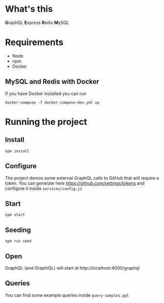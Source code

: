 # What's this

**G**raphQL
**E**xpress
**R**edis
**M**ySQL

# Requirements

- Node
- npm
- Docker

## MySQL and Redis with Docker
If you have Docker installed you can run
```
docker-compose -f docker-compose-dev.yml up
```

# Running the project

## Install
```
npm install
```

## Configure
The project demos some external GraphQL calls to GitHub that will require a token. 
You can generate here
https://github.com/settings/tokens
and configure it inside
`services/config.js`

## Start
```
npm start
```

## Seeding
```
npm run seed
```

## Open
GraphQL (and GraphiQL) will start at
http://localhost:4000/graphql

## Queries
You can find some example queries inside
`query-samples.gql`